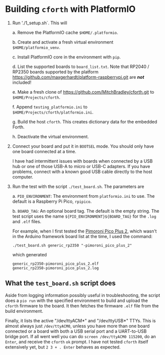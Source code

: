 # Building `cforth` with PlatformIO

1. Run './1_setup.sh`. This will

    a. Remove the PlatformIO cache `$HOME/.platformio`.

    b. Create and activate a fresh virtual environment `$HOME/platformio_venv`.

    c. Install PlatformIO core in the environment with `pip`.

    d. List the supported boards to `board_list.txt`. Note that RP2040 / RP2350 boards
supported by the platform <https://github.com/maxgerhardt/platform-raspberrypi.git>
are ***not*** included!

    e. Make a fresh clone of <https://github.com/MitchBradley/cforth.git> to
`$HOME/Projects/cforth`.

    f. Append `testing_platformio.ini` to `$HOME/Projects/cforth/platformio.ini`.

    g. Build the host `cforth`. This creates dictionary data for the embedded Forth.

    h. Deactivate the virtual environment.

3.  Connect your board and put it in `BOOTSEL` mode. You should only
    have one board connected at a time.

    I have had intermittent issues with boards when connected by a USB
    hub or one of those USB-A to micro or USB-C adapters. If you have
    problems, connect with a known good USB cable directly to the host
    computer.

4.  Run the test with the script `./test_board.sh`. The parameters are

    a.  `PIO_ENVIRONMENT`: The environment from `platformio.ini` to
        use. The default is a Raspberry Pi Pico, `rpipico`.

    b.  `BOARD_TAG`: An optional board tag. The default is the empty
        string. The test script uses the name
        `${PIO_ENVIRONMENT}${BOARD_TAG}` for the `.log` and `.elf`
        files.

    For example, when I first tested the [Pimoroni Pico Plus
    2](https://shop.pimoroni.com/products/pimoroni-pico-plus-2?variant=42092668289107),
    which wasn't in the Arduino framework board list at the time, I used the
    command:

    ```
    ./test_board.sh generic_rp2350 "-pimoroni_pico_plus_2"
    ```

    which generated

    ```
    generic_rp2350-pimoroni_pico_plus_2.elf
    generic_rp2350-pimoroni_pico_plus_2.log
    ```

## What the `test_board.sh` script does

Aside from logging information possibly useful in troubleshooting, the
script does a `pio run` with the specified environment to build and
upload the `cforth` firmware to the board. It then fetches the firmware
`.elf` file from the build environment.

Finally, it lists the active "/dev/ttyACM*" and "/dev/ttyUSB*" TTYs.
This is almost always just `/dev/ttyACM0`, unless you have more than
one board connected or a board with both a USB serial port and a
UART-to-USB bridge port. If all went well you can do
`screen /dev/ttyACM0 115200`, do an `Enter`, and receive the `cforth`
`ok` prompt. I have not tested `cforth` itself extensively yet, but
`2 3 + . Enter` behaves as expected.
